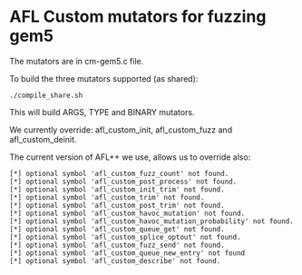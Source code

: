 # AFL Custom mutators for fuzzing gem5

The mutators are in cm-gem5.c file. 

To build the three mutators supported (as shared):
```
./compile_share.sh
```
This will build ARGS, TYPE and BINARY mutators.

We currently override: afl_custom_init, afl_custom_fuzz and afl_custom_deinit.

The current version of AFL++ we use, allows us to override also:
```
[*] optional symbol 'afl_custom_fuzz_count' not found.
[*] optional symbol 'afl_custom_post_process' not found.
[*] optional symbol 'afl_custom_init_trim' not found.
[*] optional symbol 'afl_custom_trim' not found.
[*] optional symbol 'afl_custom_post_trim' not found.
[*] optional symbol 'afl_custom_havoc_mutation' not found.
[*] optional symbol 'afl_custom_havoc_mutation_probability' not found.
[*] optional symbol 'afl_custom_queue_get' not found.
[*] optional symbol 'afl_custom_splice_optout' not found.
[*] optional symbol 'afl_custom_fuzz_send' not found.
[*] optional symbol 'afl_custom_queue_new_entry' not found
[*] optional symbol 'afl_custom_describe' not found.
```
